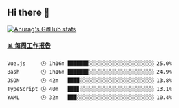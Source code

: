 ## Hi there 👋

[![Anurag's GitHub stats](https://github-readme-stats.vercel.app/api?username=OriLight152)](https://github.com/anuraghazra/github-readme-stats)

<!--
**OriLight152/OriLight152** is a ✨ _special_ ✨ repository because its `README.md` (this file) appears on your GitHub profile.

Here are some ideas to get you started:

- 🔭 I’m currently working on ...
- 🌱 I’m currently learning ...
- 👯 I’m looking to collaborate on ...
- 🤔 I’m looking for help with ...
- 💬 Ask me about ...
- 📫 How to reach me: ...
- 😄 Pronouns: ...
- ⚡ Fun fact: ...
-->

<!-- waka-box start -->
#### <a href="https://gist.github.com/92c8d5b388768c10efcba86e82b7c4fb" target="_blank">📊 每周工作报告</a>
```text
Vue.js     🕓 1h16m ██████▉░░░░░░░░░░░░░░░░░░░░░ 25.0%
Bash       🕓 1h16m ██████▉░░░░░░░░░░░░░░░░░░░░░ 24.9%
JSON       🕓 42m   ███▊░░░░░░░░░░░░░░░░░░░░░░░░ 13.8%
TypeScript 🕓 40m   ███▋░░░░░░░░░░░░░░░░░░░░░░░░ 13.1%
YAML       🕓 32m   ██▉░░░░░░░░░░░░░░░░░░░░░░░░░ 10.4%
```
<!-- Powered by https://github.com/journey-ad/waka-box-go . -->
<!-- waka-box end -->
